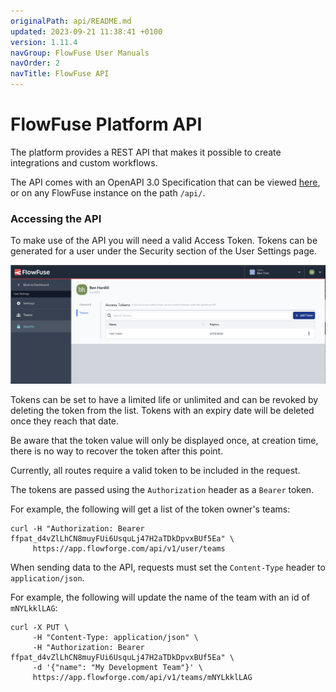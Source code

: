 ```yaml
---
originalPath: api/README.md
updated: 2023-09-21 11:38:41 +0100
version: 1.11.4
navGroup: FlowFuse User Manuals
navOrder: 2
navTitle: FlowFuse API
---
```


# FlowFuse Platform API

The platform provides a REST API that makes it possible to create integrations and
custom workflows.

The API comes with an OpenAPI 3.0 Specification that can be viewed [here](https://app.flowforge.com/api/),
or on any FlowFuse instance on the path `/api/`.

### Accessing the API

To make use of the API you will need a valid Access Token. Tokens can be generated 
for a user under the Security section of the User Settings page.

![Tokens Settings Page](images/tokens.png)

Tokens can be set to have a limited life or unlimited and can be revoked
by deleting the token from the list. Tokens with an expiry date will be deleted once they reach that date.

Be aware that the token value will only be displayed once, at creation time,
there is no way to recover the token after this point.

Currently, all routes require a valid token to be included in the request.

The tokens are passed using the `Authorization` header as a `Bearer` token.


For example, the following will get a list of the token owner's teams:

```
curl -H "Authorization: Bearer ffpat_d4vZlLhCN8muyFUi6UsquLj47H2aTDkDpvxBUf5Ea" \
     https://app.flowforge.com/api/v1/user/teams
```

When sending data to the API, requests must set the `Content-Type` header to `application/json`.

For example, the following will update the name of the team with an id of `mNYLkklLAG`:

```
curl -X PUT \
     -H "Content-Type: application/json" \
     -H "Authorization: Bearer ffpat_d4vZlLhCN8muyFUi6UsquLj47H2aTDkDpvxBUf5Ea" \
     -d '{"name": "My Development Team"}' \
     https://app.flowforge.com/api/v1/teams/mNYLkklLAG
```
